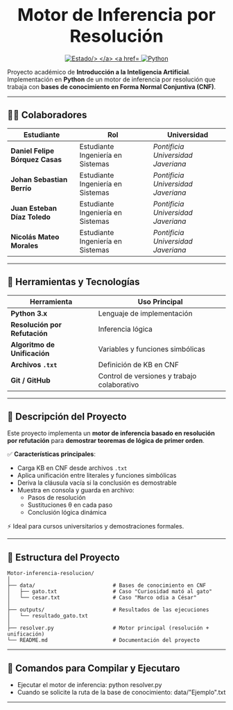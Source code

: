 <!-- Encabezado animado -->
<h1 align="center">
  <span style="font-size:2.5rem; font-weight:bold;">
      Motor de Inferencia por Resolución
  </span>
  <br>
  <span style="font-size:1.2rem; color:gray; font-family:monospace;">
    <span id="typed"></span>
  </span>
</h1>

<!-- Badge de estado -->
<p align="center">
  <a href="#">
    <img src="https://img.shields.io/badge/Estado-Proyecto%20Terminado-success?style=for-the-badge&logo=github" alt="Estado/>
  </a>
  <a href="#">
    <img src="https://img.shields.io/badge/Python-3.x-blue?style=for-the-badge&logo=python" alt="Python"/>
  </a>
</p>

<!-- Subtítulo -->
<p>
  Proyecto académico de <strong>Introducción a la Inteligencia Artificial</strong>.<br>
  Implementación en <strong>Python</strong> de un motor de inferencia por resolución que trabaja con <strong>bases de conocimiento en Forma Normal Conjuntiva (CNF)</strong>.
</p>

---

## 🧍‍♂️ Colaboradores

<div align="center">

<table>
<thead>
<tr>
<th>Estudiante</th>
<th>Rol</th>
<th>Universidad</th>
</tr>
</thead>
<tbody>
<tr style="transition: all 0.3s ease-in-out;">
<td><strong>Daniel Felipe Bórquez Casas</strong></td>
<td>Estudiante Ingeniería en Sistemas</td>
<td><em>Pontificia Universidad Javeriana</em></td>
</tr>
<tr>
<td><strong>Johan Sebastian Berrío</strong></td>
<td>Estudiante Ingeniería en Sistemas</td>
<td><em>Pontificia Universidad Javeriana</em></td>
</tr>
<tr>
<td><strong>Juan Esteban Díaz Toledo</strong></td>
<td>Estudiante Ingeniería en Sistemas</td>
<td><em>Pontificia Universidad Javeriana</em></td>
</tr>
<tr>
<td><strong>Nicolás Mateo Morales</strong></td>
<td>Estudiante Ingeniería en Sistemas</td>
<td><em>Pontificia Universidad Javeriana</em></td>
</tr>
</tbody>
</table>

</div>

---

## 🧰 Herramientas y Tecnologías

<div>

| Herramienta | Uso Principal |
|------------|---------------|
|  **Python 3.x** | Lenguaje de implementación |
|  **Resolución por Refutación** | Inferencia lógica |
|  **Algoritmo de Unificación** | Variables y funciones simbólicas |
|  **Archivos `.txt`** | Definición de KB en CNF |
|  **Git / GitHub** | Control de versiones y trabajo colaborativo |

</div>

---

## 📌 Descripción del Proyecto

Este proyecto implementa un **motor de inferencia basado en resolución por refutación** para **demostrar teoremas de lógica de primer orden**.

✅ **Características principales**:
- Carga KB en CNF desde archivos `.txt`
- Aplica unificación entre literales y funciones simbólicas
- Deriva la cláusula vacía si la conclusión es demostrable
- Muestra en consola y guarda en archivo:
  - Pasos de resolución
  - Sustituciones θ en cada paso
  - Conclusión lógica dinámica

⚡ Ideal para cursos universitarios y demostraciones formales.

---

## 🧭 Estructura del Proyecto

```plaintext
Motor-inferencia-resolucion/
│
├── data/                         # Bases de conocimiento en CNF
│   ├── gato.txt                  # Caso "Curiosidad mató al gato"
│   └── cesar.txt                 # Caso "Marco odia a César"
│
├── outputs/                      # Resultados de las ejecuciones
│   └── resultado_gato.txt
│
├── resolver.py                   # Motor principal (resolución + unificación)
└── README.md                     # Documentación del proyecto
```

--- 

## 🧪 **Comandos para Compilar y Ejecutaro** 

- Ejecutar el motor de inferencia: python resolver.py
- Cuando se solicite la ruta de la base de conocimiento: data/"Ejemplo".txt

---
